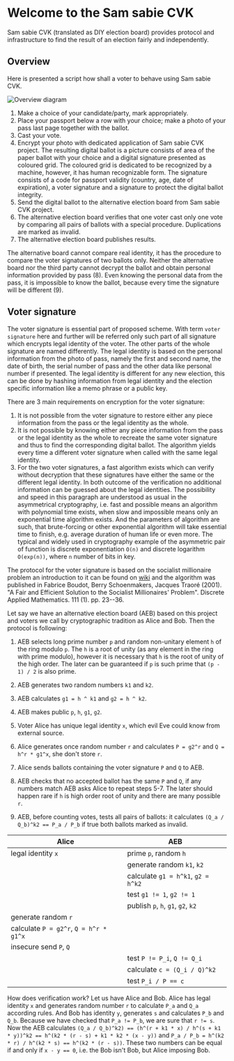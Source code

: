 # Welcome to the Sam sabie CVK

Sam sabie CVK (translated as DIY election board) provides protocol and infrastructure to find the result of an election fairly and independently.

## Overview

Here is presented a script how shall a voter to behave using Sam sabie CVK.

![Overview diagram](./doc/image/overview.svg)

1) Make a choice of your candidate/party, mark appropriately.
2) Place your passport below a row with your choice; make a photo of your pass last page together with the ballot.
3) Cast your vote.
4) Encrypt your photo with dedicated application of Sam sabie CVK project. The resulting digital ballot is a picture consists of area of the paper ballot with your choice and a digital signature presented as coloured grid. The coloured grid is dedicated to be recognized by a machine, however, it has human recognizable form. The signature consists of a code for passport validity (country, age, date of expiration), a voter signature and a signature to protect the digital ballot integrity.
5) Send the digital ballot to the alternative election board from Sam sabie CVK project.
6) The alternative election board verifies that one voter cast only one vote by comparing all pairs of ballots with a special procedure. Duplications are marked as invalid.
7) The alternative election board publishes results.

The alternative board cannot compare real identity, it has the procedure to compare the voter signatures of two ballots only. Neither the alternative board nor the third party cannot decrypt the ballot and obtain personal information provided by pass (8). Even knowing the personal data from the pass, it is impossible to know the ballot, because every time the signature will be different (9).

## Voter signature

The voter signature is essential part of proposed scheme. With term `voter signature` here and further will be referred only such part of all signature which encrypts legal identity of the voter. The other parts of the whole signature are named differently. The legal identity is based on the personal information from the photo of pass, namely the first and second name, the date of birth, the serial number of pass and the other data like personal number if presented. The legal identity is different for any new election, this can be done by hashing information from legal identity and the election specific information like a memo phrase or a public key.

There are 3 main requirements on encryption for the voter signature:
1) It is not possible from the voter signature to restore either any piece information from the pass or the legal identity as the whole.
2) It is not possible by knowing either any piece information from the pass or the legal identity as the whole to recreate the same voter signature and thus to find the corresponding digital ballot. The algorithm yields every time a different voter signature when called with the same legal identity.
3) For the two voter signatures, a fast algorithm exists which can verify without decryption that these signatures have either the same or the different legal identity. In both outcome of the verification no additional information can be guessed about the legal identities.
The possibility and speed in this paragraph are understood as usual in the asymmetrical cryptography, i.e. fast and possible means an algorithm with polynomial time exists, when slow and impossible means only an exponential time algorithm exists. And the parameters of algorithm are such, that brute-forcing or other exponential algorithm will take essential time to finish, e.g. average duration of human life or even more. The typical and widely used in cryptography example of the asymmetric pair of function is discrete exponentiation `O(n)` and discrete logarithm `O(exp(n))`, where `n` number of bits in key.

The protocol for the voter signature is based on the socialist millionaire problem an introduction to it can be found on [wiki](https://en.wikipedia.org/wiki/Socialist_millionaire_problem) and the algorithm was published in Fabrice Boudot, Berry Schoenmakers, Jacques Traoré (2001). "A Fair and Efficient Solution to the Socialist Millionaires' Problem". Discrete Applied Mathematics. 111 (1). pp. 23--36.

Let say we have an alternative election board (AEB) based on this project and voters we call by cryptographic tradition as Alice and Bob. Then the protocol is following:

1) AEB selects long prime number `p` and random non-unitary element `h` of the ring modulo `p`. The `h` is a root of unity (as any element in the ring with prime modulo), however it is necessary that `h` is the root of unity of the high order. The later can be guaranteed if `p` is such prime that `(p - 1) / 2` is also prime.
2) AEB generates two random numbers `k1` and `k2`.
3) AEB calculates `g1 = h ^ k1` and `g2 = h ^ k2`.
4) AEB makes public `p`, `h`, `g1`, `g2`.

5) Voter Alice has unique legal identity `x`, which evil Eve could know from external source.
6) Alice generates once random number `r` and calculates `P = g2^r` and `Q = h^r * g1^x`, she don't store `r`.
7) Alice sends ballots containing the voter signature `P` and `Q` to AEB.

8) AEB checks that no accepted ballot has the same `P` and `Q`, if any numbers match AEB asks Alice to repeat steps 5-7. The later should happen rare if `h` is high order root of unity and there are many possible `r`.
9) AEB, before counting votes, tests all pairs of ballots: it calculates `(Q_a / Q_b)^k2 == P_a / P_b`  if true both ballots marked as invalid.

| Alice                                  | AEB                                |
|----------------------------------------|------------------------------------|
| legal identity `x`                     | prime `p`, random `h`              |
|                                        | generate random `k1`, `k2`         |
|                                        | calculate `g1 = h^k1`, `g2 = h^k2` |
|                                        | test `g1 != 1`, `g2 != 1`          |
|                                        | publish `p`, `h`, `g1`, `g2`, `k2` |
| generate random `r`                    |                                    |
| calculate `P = g2^r`, `Q = h^r * g1^x` |                                    |
| insecure send `P`, `Q`                 |                                    |
|                                        | test `P != P_i`, `Q != Q_i`        |
|                                        | calculate `c = (Q_i / Q)^k2`       |
|                                        | test `P_i / P == c`                |

How does verification work? Let us have Alice and Bob. Alice has legal identity `x` and generates random number `r` to calculate `P_a` and `Q_a` according rules. And Bob has identity `y`, generates `s` and calculates `P_b` and `Q_b`. Because we have checked that `P_a != P_b`, we are sure that `r != s`. Now the AEB calculates `(Q_a / Q_b)^k2) == (h^(r + k1 * x) / h^(s + k1 * y))^k2 == h^(k2 * (r - s) + k1 * k2 * (x - y))` and `P_a / P_b = h^(k2 * r) / h^(k2 * s) == h^(k2 * (r - s))`. These two numbers can be equal if and only if `x - y == 0`, i.e. the Bob isn't Bob, but Alice imposing Bob.

